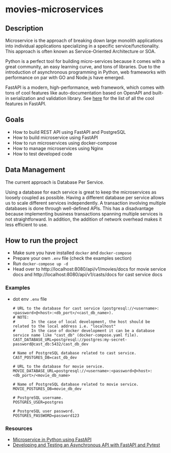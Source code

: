 # movies-microservices

## Description
Microservice is the approach of breaking down large monolith applications into individual applications specializing
in a specific service/functionality. This approach is often known as Service-Oriented Architecture or SOA.

Python is a perfect tool for building micro-services because it comes with a great community, 
an easy learning curve, and tons of libraries. Due to the introduction of asynchronous programming in Python, 
web frameworks with performance on par with GO and Node.js have emerged.

FastAPI is a modern, high-performance, web framework, which comes with tons of cool features like auto-documentation 
based on OpenAPI and built-in serialization and validation library. 
See [here](https://fastapi.tiangolo.com/features/) for the list of all the cool features in FastAPI.

## Goals
 - How to build REST API using FastAPI and PostgreSQL
 - How to build microservice using FastAPI
 - How to run microservices using docker-compose
 - How to manage microservices using Nginx
 - How to test developed code

## Data Management

The current approach is Database Per Service.

Using a database for each service is great to keep the microservices as loosely coupled as possible.
Having a different database per service allows us to scale different services independently.
A transaction involving multiple databases is done through well-defined APIs.
This has a disadvantage because implementing business transactions spanning multiple services is not straightforward.
In addition, the addition of network overhead makes it less efficient to use.


## How to run the project
 - Make sure you have installed `docker` and `docker-compose`
 - Prepare your own `.env` file (check the examples section)
 - Run `docker-compose up -d`
 - Head over to http://localhost:8080/api/v1/movies/docs for movie service docs 
   and http://localhost:8080/api/v1/casts/docs for cast service docs


### Examples

- dot env `.env` file

     ```
     # URL to the database for cast service (postgresql://<username>:<password>@<host>:<db_port>/<cast_db_name>).
     # NOTE: 
     #       In the case of local development, the host should be related to the local address i.e. "localhost"
     #       In the case of docker development it can be a database service name like "cast_db" (docker-compose.yaml file).
     CAST_DATABASE_URL=postgresql://postgres:my-secret-password@cast_db:5432/cast_db_dev
     
     # Name of PostgreSQL database related to cast service.
     CAST_POSTGRES_DB=cast_db_dev
     
     # URL to the database for movie service.
     MOVIE_DATABASE_URL=postgresql://<username>:<password>@<host>:<db_port>/<movie_db_name>
     
     # Name of PostgreSQL database related to movie service.
     MOVIE_POSTGRES_DB=movie_db_dev
     
     # PostgreSQL username.
     POSTGRES_USER=postgres
     
     # PostgreSQL user password.
     POSTGRES_PASSWORD=password123
     ```

### Resources
 - [Microservice in Python using FastAPI](https://dev.to/paurakhsharma/microservice-in-python-using-fastapi-24cc)
 - [Developing and Testing an Asynchronous API with FastAPI and Pytest](https://testdriven.io/blog/fastapi-crud/)
